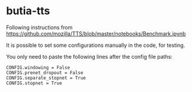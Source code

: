 # butia-tts

Following instructions from https://github.com/mozilla/TTS/blob/master/notebooks/Benchmark.ipynb

It is possible to set some configurations manually in the code, for testing.
 
You only need to paste the following lines after the config file paths:

~~~
CONFIG.windowing = False
CONFIG.prenet_dropout = False
CONFIG.separate_stopnet = True
CONFIG.stopnet = True
~~~